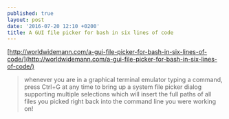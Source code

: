 ```yaml
---
published: true
layout: post
date: '2016-07-20 12:10 +0200'
title: A GUI file picker for bash in six lines of code
---
```

[http://worldwidemann.com/a-gui-file-picker-for-bash-in-six-lines-of-code/](http://worldwidemann.com/a-gui-file-picker-for-bash-in-six-lines-of-code/)

> whenever you are in a graphical terminal emulator typing a command, press Ctrl+G at any time to bring up a system file picker dialog supporting multiple selections which will insert the full paths of all files you picked right back into the command line you were working on!

